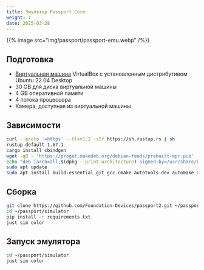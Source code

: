 ```yaml
---
title: Эмулятор Passport Core
weight: 1
date: 2025-03-28
---
```


{{% image src="img/passport/passport-emu.webp" /%}}

## Подготовка

- [Виртуальная машина](linux/virtualbox) VirtualBox с установленным дистрибутивом Ubuntu 22.04 Desktop
- 30 GB для диска виртуальной машины
- 4 GB оперативной памяти
- 4 потока процессора
- Камера, доступная из виртуальной машины

## Зависимости

```bash
curl --proto '=https' --tlsv1.2 -sSf https://sh.rustup.rs | sh
rustup default 1.67.1
cargo install cbindgen
wget -qO - 'https://proget.makedeb.org/debian-feeds/prebuilt-mpr.pub' | gpg --dearmor | sudo tee /usr/share/keyrings/prebuilt-mpr-archive-keyring.gpg 1> /dev/null
echo "deb [arch=all,$(dpkg --print-architecture) signed-by=/usr/share/keyrings/prebuilt-mpr-archive-keyring.gpg] https://proget.makedeb.org prebuilt-mpr $(lsb_release -cs)" | sudo tee /etc/apt/sources.list.d/prebuilt-mpr.list
sudo apt update
sudo apt install build-essential git gcc cmake autotools-dev automake autoconf libusb-1.0-0-dev libtool python3 python3-pip python3-venv python-is-python3 libffi-dev libsdl2-dev libsdl2-2.0-0 pkg-config curl xterm just
```

## Сборка

```bash
git clone https://github.com/Foundation-Devices/passport2.git ~/passport
cd ~/passport/simulator
pip install -r requirements.txt
just sim color
```

## Запуск эмулятора

```bash
cd ~/passport/simulator
just sim color
```
